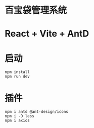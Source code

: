 # 百宝袋管理系统

# React + Vite + AntD

# 启动

```basg
npm install
npm run dev
```

# 插件

```basg
npm i antd @ant-design/icons
npm i -D less
npm i axios
```
